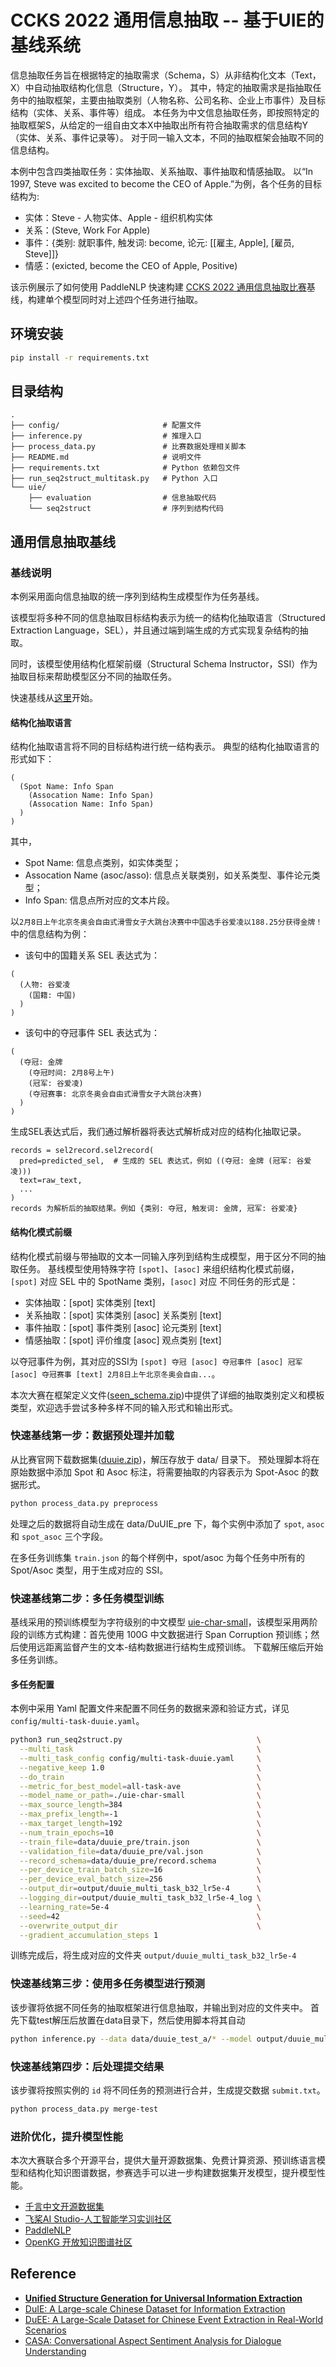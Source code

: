 # CCKS 2022 通用信息抽取 -- 基于UIE的基线系统

信息抽取任务旨在根据特定的抽取需求（Schema，S）从非结构化文本（Text，X）中自动抽取结构化信息（Structure，Y）。
其中，特定的抽取需求是指抽取任务中的抽取框架，主要由抽取类别（人物名称、公司名称、企业上市事件）及目标结构（实体、关系、事件等）组成。
本任务为中文信息抽取任务，即按照特定的抽取框架S，从给定的一组自由文本X中抽取出所有符合抽取需求的信息结构Y（实体、关系、事件记录等）。
对于同一输入文本，不同的抽取框架会抽取不同的信息结构。

本例中包含四类抽取任务：实体抽取、关系抽取、事件抽取和情感抽取。
以“In 1997, Steve was excited to become the CEO of Apple.”为例，各个任务的目标结构为:

- 实体：Steve - 人物实体、Apple - 组织机构实体
- 关系：(Steve, Work For Apple)
- 事件：{类别: 就职事件, 触发词: become, 论元: [[雇主, Apple], [雇员, Steve]]}
- 情感：(exicted, become the CEO of Apple, Positive)

该示例展示了如何使用 PaddleNLP 快速构建 [CCKS 2022 通用信息抽取比赛](https://aistudio.baidu.com/aistudio/competition/detail/161/0/task-definition)基线，构建单个模型同时对上述四个任务进行抽取。

## 环境安装

``` bash
pip install -r requirements.txt
```

## 目录结构
``` text
.
├── config/                       # 配置文件
├── inference.py                  # 推理入口
├── process_data.py               # 比赛数据处理相关脚本
├── README.md                     # 说明文件
├── requirements.txt              # Python 依赖包文件
├── run_seq2struct_multitask.py   # Python 入口
└── uie/
    ├── evaluation                # 信息抽取代码
    └── seq2struct                # 序列到结构代码
```

## 通用信息抽取基线

### 基线说明

本例采用面向信息抽取的统一序列到结构生成模型作为任务基线。

该模型将多种不同的信息抽取目标结构表示为统一的结构化抽取语言（Structured Extraction Language，SEL），并且通过端到端生成的方式实现复杂结构的抽取。

同时，该模型使用结构化框架前缀（Structural Schema Instructor，SSI）作为抽取目标来帮助模型区分不同的抽取任务。

快速基线从[这里](#quick-start)开始。

#### 结构化抽取语言
结构化抽取语言将不同的目标结构进行统一结构表示。
典型的结构化抽取语言的形式如下：
```
(
  (Spot Name: Info Span
    (Assocation Name: Info Span)
    (Assocation Name: Info Span)
  )
)
```
其中，
- Spot Name: 信息点类别，如实体类型；
- Assocation Name (asoc/asso): 信息点关联类别，如关系类型、事件论元类型；
- Info Span: 信息点所对应的文本片段。

以`2月8日上午北京冬奥会自由式滑雪女子大跳台决赛中中国选手谷爱凌以188.25分获得金牌！`中的信息结构为例：

- 该句中的国籍关系 SEL 表达式为：
```
(
  (人物: 谷爱凌
    (国籍: 中国)
  )
)
```
- 该句中的夺冠事件 SEL 表达式为：
```
(
  (夺冠: 金牌
    (夺冠时间: 2月8号上午)
    (冠军: 谷爱凌)
    (夺冠赛事: 北京冬奥会自由式滑雪女子大跳台决赛)
  )
)
```

生成SEL表达式后，我们通过解析器将表达式解析成对应的结构化抽取记录。

```
records = sel2record.sel2record(
  pred=predicted_sel,  # 生成的 SEL 表达式，例如 ((夺冠: 金牌 (冠军: 谷爱凌)))
  text=raw_text,
  ...
)
records 为解析后的抽取结果。例如 {类别: 夺冠, 触发词: 金牌, 冠军: 谷爱凌}

```

#### 结构化模式前缀
结构化模式前缀与带抽取的文本一同输入序列到结构生成模型，用于区分不同的抽取任务。
基线模型使用特殊字符 `[spot]`、`[asoc]` 来组织结构化模式前缀，`[spot]` 对应 SEL 中的 SpotName 类别，`[asoc]` 对应
不同任务的形式是：
- 实体抽取：[spot] 实体类别 [text]
- 关系抽取：[spot] 实体类别 [asoc] 关系类别 [text]
- 事件抽取：[spot] 事件类别 [asoc] 论元类别 [text]
- 情感抽取：[spot] 评价维度 [asoc] 观点类别 [text]

以夺冠事件为例，其对应的SSI为 `[spot] 夺冠 [asoc] 夺冠事件 [asoc] 冠军 [asoc] 夺冠赛事 [text] 2月8日上午北京冬奥会自由...`。

本次大赛在框架定义文件([seen_schema.zip](https://aistudio.baidu.com/aistudio/competition/detail/161/0/datasets))中提供了详细的抽取类别定义和模板类型，欢迎选手尝试多种多样不同的输入形式和输出形式。

### <span id='quick-start'>快速基线第一步：数据预处理并加载</span>

从比赛官网下载数据集([duuie.zip](https://aistudio.baidu.com/aistudio/competition/detail/161/0/datasets))，解压存放于 data/ 目录下。
预处理脚本将在原始数据中添加 Spot 和 Asoc 标注，将需要抽取的内容表示为 Spot-Asoc 的数据形式。

``` bash
python process_data.py preprocess
```

处理之后的数据将自动生成在 data/DuUIE_pre 下，每个实例中添加了 `spot`, `asoc` 和 `spot_asoc` 三个字段。

在多任务训练集 `train.json` 的每个样例中，spot/asoc 为每个任务中所有的 Spot/Asoc 类型，用于生成对应的 SSI。

### 快速基线第二步：多任务模型训练

基线采用的预训练模型为字符级别的中文模型 [uie-char-small](https://paddlenlp.bj.bcebos.com/models/ccks2022/uie-char-small.zip)，该模型采用两阶段的训练方式构建：首先使用 100G 中文数据进行 Span Corruption 预训练；然后使用远距离监督产生的文本-结构数据进行结构生成预训练。
下载解压缩后开始多任务训练。

#### 多任务配置

本例中采用 Yaml 配置文件来配置不同任务的数据来源和验证方式，详见 `config/multi-task-duuie.yaml`。

``` bash
python3 run_seq2struct.py                              \
  --multi_task                                         \
  --multi_task_config config/multi-task-duuie.yaml     \
  --negative_keep 1.0                                  \
  --do_train                                           \
  --metric_for_best_model=all-task-ave                 \
  --model_name_or_path=./uie-char-small                \
  --max_source_length=384                              \
  --max_prefix_length=-1                               \
  --max_target_length=192                              \
  --num_train_epochs=10                                \
  --train_file=data/duuie_pre/train.json               \
  --validation_file=data/duuie_pre/val.json            \
  --record_schema=data/duuie_pre/record.schema         \
  --per_device_train_batch_size=16                     \
  --per_device_eval_batch_size=256                     \
  --output_dir=output/duuie_multi_task_b32_lr5e-4      \
  --logging_dir=output/duuie_multi_task_b32_lr5e-4_log \
  --learning_rate=5e-4                                 \
  --seed=42                                            \
  --overwrite_output_dir                               \
  --gradient_accumulation_steps 1
```

训练完成后，将生成对应的文件夹 `output/duuie_multi_task_b32_lr5e-4`

### 快速基线第三步：使用多任务模型进行预测

该步骤将依据不同任务的抽取框架进行信息抽取，并输出到对应的文件夹中。
首先下载test解压后放置在data目录下，然后使用脚本将其自动

``` bash
python inference.py --data data/duuie_test_a/* --model output/duuie_multi_task_b32_lr5e-4
```

### 快速基线第四步：后处理提交结果

该步骤将按照实例的 `id` 将不同任务的预测进行合并，生成提交数据 `submit.txt`。

``` bash
python process_data.py merge-test
```

### 进阶优化，提升模型性能
本次大赛联合多个开源平台，提供大量开源数据集、免费计算资源、预训练语言模型和结构化知识图谱数据，参赛选手可以进一步构建数据集开发模型，提升模型性能。
- [千言中文开源数据集](https://aistudio.baidu.com/aistudio/index)
- [飞桨AI Studio-人工智能学习实训社区](https://aistudio.baidu.com/aistudio/index)
- [PaddleNLP](https://github.com/PaddlePaddle/PaddleNLP)
- [OpenKG 开放知识图谱社区](http://openkg.cn)

## Reference
- **[Unified Structure Generation for Universal Information Extraction](https://arxiv.org/pdf/2203.12277.pdf)**
- [DuIE: A Large-scale Chinese Dataset for Information Extraction](http://tcci.ccf.org.cn/conference/2019/papers/EV10.pdf)
- [DuEE: A Large-Scale Dataset for Chinese Event Extraction in Real-World Scenarios](https://link.springer.com/chapter/10.1007/978-3-030-60457-8_44)
- [CASA: Conversational Aspect Sentiment Analysis for Dialogue Understanding](https://jair.org/index.php/jair/article/view/12802)
